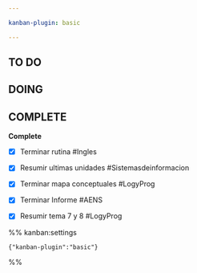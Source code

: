 ```yaml
---

kanban-plugin: basic

---
```


## TO DO



## DOING



## COMPLETE

**Complete**
- [x] Terminar rutina #Ingles
- [x] Resumir ultimas unidades #Sistemasdeinformacion
- [x] Terminar mapa conceptuales #LogyProg
- [x] Terminar Informe #AENS
- [x] Resumir tema 7 y 8 #LogyProg




%% kanban:settings
```
{"kanban-plugin":"basic"}
```
%%